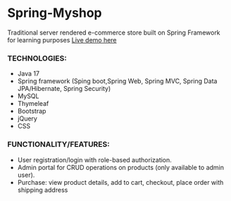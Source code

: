 # Spring-Myshop
Traditional server rendered e-commerce store built on Spring Framework
for learning purposes
[Live demo here](https://spring-online.herokuapp.com)

### TECHNOLOGIES:
* Java 17
* Spring framework (Sping boot,Spring Web, Spring MVC, Spring Data JPA/Hibernate, Spring Security)
* MySQL
* Thymeleaf
* Bootstrap
* jQuery
* CSS

### FUNCTIONALITY/FEATURES:
* User registration/login with role-based authorization.
* Admin portal for CRUD operations on products (only available to admin user).
* Purchase: view product details, add to cart, checkout, place order with shipping address

